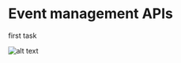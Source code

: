 # Event management APIs
first task

![alt text](https://www.esparkinfo.com/wp-content/uploads/2022/07/1-4.avif)

